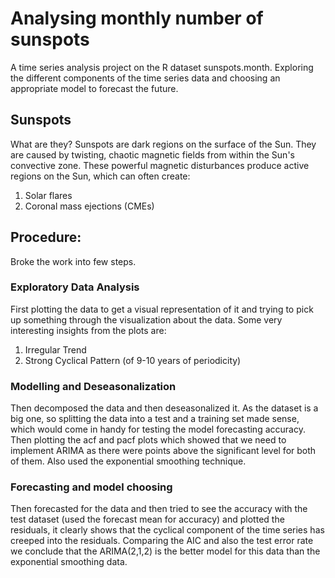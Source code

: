 # Analysing monthly number of sunspots
A time series analysis project on the R dataset sunspots.month. Exploring the different components of the time series data and choosing an appropriate model to forecast the future.
## Sunspots
What are they?
Sunspots are dark regions on the surface of the Sun. They are caused by twisting, chaotic magnetic fields from within the Sun's convective zone. These powerful magnetic disturbances produce active regions on the Sun, which can often create: 
1. Solar flares
2. Coronal mass ejections (CMEs)
## Procedure: 
Broke the work into few steps.
### Exploratory Data Analysis
First plotting the data to get a visual representation of it and trying to pick up something through the visualization about the data.
Some very interesting insights from the plots are:
1. Irregular Trend
2. Strong Cyclical Pattern (of 9-10 years of periodicity)
### Modelling and Deseasonalization
Then decomposed the data and then deseasonalized it. As the dataset is a big one, so splitting the data into a test and a training set made sense, which would come in handy for testing the model forecasting accuracy.
Then plotting the acf and pacf plots which showed that we need to implement ARIMA as there were points above the significant level for both of them.
Also used the exponential smoothing technique.
### Forecasting and model choosing
Then forecasted for the data and then tried to see the accuracy with the test dataset (used the forecast mean for accuracy) and plotted the residuals, it clearly shows that the cyclical component of the time series has creeped into the residuals.
Comparing the AIC and also the test error rate we conclude that the ARIMA(2,1,2) is the better model for this data than the exponential smoothing data.
